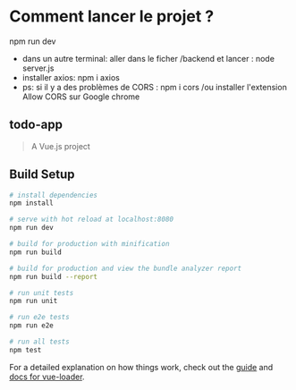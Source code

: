 
# Comment lancer le projet ?
npm run dev 
+ dans un autre terminal: aller dans le ficher /backend et lancer : node server.js
+ installer axios: npm i axios
+ ps: si il y a des problèmes de CORS : npm i cors /ou installer l'extension Allow CORS sur Google chrome

## todo-app

> A Vue.js project

## Build Setup

``` bash
# install dependencies
npm install

# serve with hot reload at localhost:8080
npm run dev

# build for production with minification
npm run build

# build for production and view the bundle analyzer report
npm run build --report

# run unit tests
npm run unit

# run e2e tests
npm run e2e

# run all tests
npm test
```

For a detailed explanation on how things work, check out the [guide](http://vuejs-templates.github.io/webpack/) and [docs for vue-loader](http://vuejs.github.io/vue-loader).
